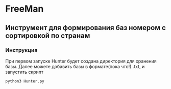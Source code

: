 # FreeMan
## Инструмент для формирования баз номером с сортировкой по странам

### Инструкция
При первом запуске Hunter будет создана директория для хранения базы. Далее можете добавить базы в формате(пока что!) .txt, и запустить скрипт
```sh
python3 Hunter.py
```
